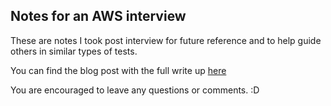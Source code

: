 ## Notes for an AWS interview

These are notes I took post interview for future reference and to help guide others in similar types of tests.

You can find the blog post with the full write up [here](http://bash.city/blog/post/things-aws-might-ask-during-an-interview)

You are encouraged to leave any questions or comments. :D 
